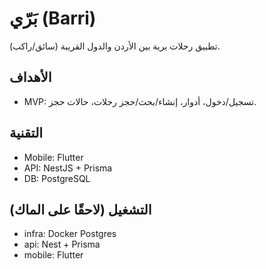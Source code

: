# بَرّي (Barri)
تطبيق رحلات برية بين الأردن والدول القريبة (سائق/راكب).

## الأهداف
- MVP: تسجيل/دخول، أدوار، إنشاء/بحث/حجز رحلات، حالات حجز.

## التقنية
- Mobile: Flutter
- API: NestJS + Prisma
- DB: PostgreSQL

## التشغيل (لاحقًا على الماك)
- infra: Docker Postgres
- api: Nest + Prisma
- mobile: Flutter 
